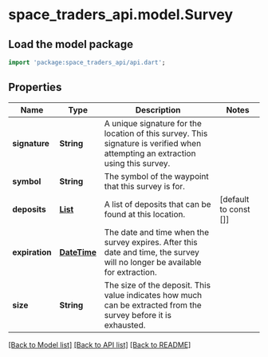 # space_traders_api.model.Survey

## Load the model package
```dart
import 'package:space_traders_api/api.dart';
```

## Properties
Name | Type | Description | Notes
------------ | ------------- | ------------- | -------------
**signature** | **String** | A unique signature for the location of this survey. This signature is verified when attempting an extraction using this survey. | 
**symbol** | **String** | The symbol of the waypoint that this survey is for. | 
**deposits** | [**List<SurveyDeposit>**](SurveyDeposit.md) | A list of deposits that can be found at this location. | [default to const []]
**expiration** | [**DateTime**](DateTime.md) | The date and time when the survey expires. After this date and time, the survey will no longer be available for extraction. | 
**size** | **String** | The size of the deposit. This value indicates how much can be extracted from the survey before it is exhausted. | 

[[Back to Model list]](../README.md#documentation-for-models) [[Back to API list]](../README.md#documentation-for-api-endpoints) [[Back to README]](../README.md)


